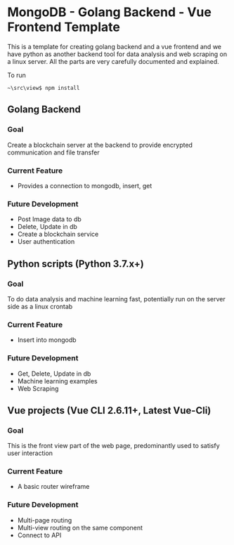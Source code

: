 # MongoDB - Golang Backend - Vue Frontend Template

This is a template for creating golang backend and a vue frontend and we have python as another backend tool for data analysis and web scraping on a linux server. All the parts are very carefully documented and explained.

To run 

```
~\src\view$ npm install
```

## Golang Backend
### Goal
Create a blockchain server at the backend to provide encrypted communication and file transfer

### Current Feature
* Provides a connection to mongodb, insert, get

### Future Development
* Post Image data to db
* Delete, Update in db
* Create a blockchain service
* User authentication

## Python scripts (Python 3.7.x+)

### Goal
To do data analysis and machine learning fast, potentially run on the server side as a linux crontab

### Current Feature
* Insert into mongodb

### Future Development
* Get, Delete, Update in db
* Machine learning examples
* Web Scraping

## Vue projects (Vue CLI 2.6.11+, Latest Vue-Cli)

### Goal
This is the front view part of the web page, predominantly used to satisfy user interaction

### Current Feature
* A basic router wireframe

### Future Development
* Multi-page routing
* Multi-view routing on the same component
* Connect to API

